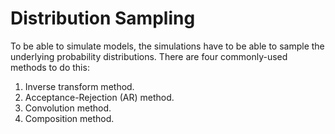 # Distribution Sampling

To be able to simulate models, the simulations have to be able to sample the underlying probability distributions. There are four commonly-used methods to do this:

1. Inverse transform method.
2. Acceptance-Rejection (AR) method.
3. Convolution method.
4. Composition method.

